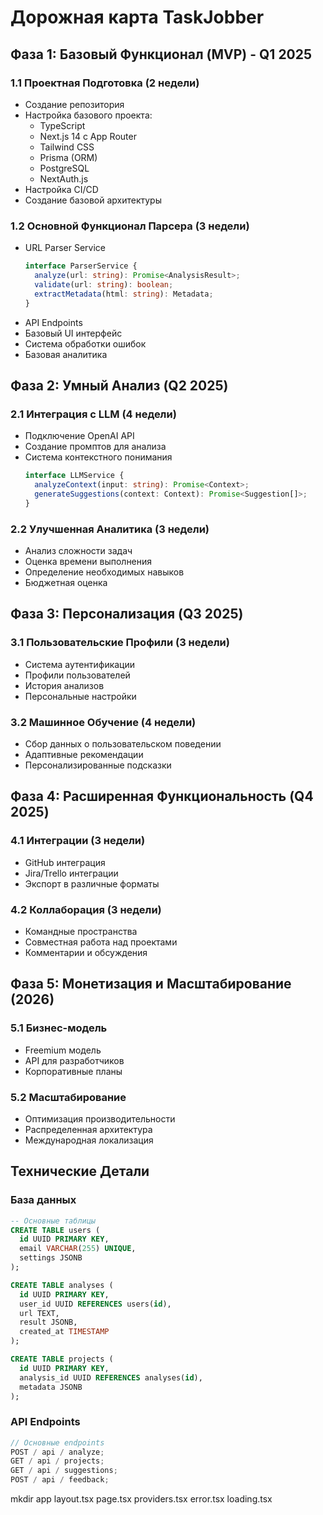 # Дорожная карта TaskJobber

## Фаза 1: Базовый Функционал (MVP) - Q1 2025

### 1.1 Проектная Подготовка (2 недели)

- Создание репозитория
- Настройка базового проекта:
  - TypeScript
  - Next.js 14 с App Router
  - Tailwind CSS
  - Prisma (ORM)
  - PostgreSQL
  - NextAuth.js
- Настройка CI/CD
- Создание базовой архитектуры

### 1.2 Основной Функционал Парсера (3 недели)

- URL Parser Service
  ```typescript
  interface ParserService {
    analyze(url: string): Promise<AnalysisResult>;
    validate(url: string): boolean;
    extractMetadata(html: string): Metadata;
  }
  ```
- API Endpoints
- Базовый UI интерфейс
- Система обработки ошибок
- Базовая аналитика

## Фаза 2: Умный Анализ (Q2 2025)

### 2.1 Интеграция с LLM (4 недели)

- Подключение OpenAI API
- Создание промптов для анализа
- Система контекстного понимания
  ```typescript
  interface LLMService {
    analyzeContext(input: string): Promise<Context>;
    generateSuggestions(context: Context): Promise<Suggestion[]>;
  }
  ```

### 2.2 Улучшенная Аналитика (3 недели)

- Анализ сложности задач
- Оценка времени выполнения
- Определение необходимых навыков
- Бюджетная оценка

## Фаза 3: Персонализация (Q3 2025)

### 3.1 Пользовательские Профили (3 недели)

- Система аутентификации
- Профили пользователей
- История анализов
- Персональные настройки

### 3.2 Машинное Обучение (4 недели)

- Сбор данных о пользовательском поведении
- Адаптивные рекомендации
- Персонализированные подсказки

## Фаза 4: Расширенная Функциональность (Q4 2025)

### 4.1 Интеграции (3 недели)

- GitHub интеграция
- Jira/Trello интеграции
- Экспорт в различные форматы

### 4.2 Коллаборация (3 недели)

- Командные пространства
- Совместная работа над проектами
- Комментарии и обсуждения

## Фаза 5: Монетизация и Масштабирование (2026)

### 5.1 Бизнес-модель

- Freemium модель
- API для разработчиков
- Корпоративные планы

### 5.2 Масштабирование

- Оптимизация производительности
- Распределенная архитектура
- Международная локализация

## Технические Детали

### База данных

```sql
-- Основные таблицы
CREATE TABLE users (
  id UUID PRIMARY KEY,
  email VARCHAR(255) UNIQUE,
  settings JSONB
);

CREATE TABLE analyses (
  id UUID PRIMARY KEY,
  user_id UUID REFERENCES users(id),
  url TEXT,
  result JSONB,
  created_at TIMESTAMP
);

CREATE TABLE projects (
  id UUID PRIMARY KEY,
  analysis_id UUID REFERENCES analyses(id),
  metadata JSONB
);
```

### API Endpoints

```typescript
// Основные endpoints
POST / api / analyze;
GET / api / projects;
GET / api / suggestions;
POST / api / feedback;
```

mkdir app
layout.tsx
page.tsx
providers.tsx
error.tsx
loading.tsx
